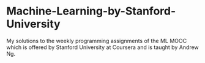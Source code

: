 # Machine-Learning-by-Stanford-University
My solutions to the weekly programming assignments of the ML MOOC which is offered by Stanford University at Coursera and is taught by Andrew Ng.
